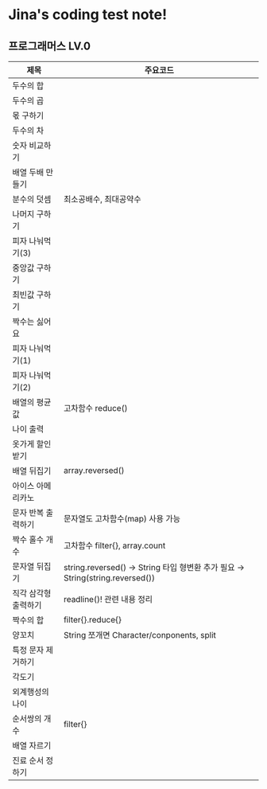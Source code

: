 # Jina's coding test note!


## 프로그래머스 LV.0

|제목|주요코드|
|------|---|
|두수의 합|
|두수의 곱|
|몫 구하기|
|두수의 차|
|숫자 비교하기|
|배열 두배 만들기|
|분수의 덧셈|최소공배수, 최대공약수|
|나머지 구하기|
|피자 나눠먹기(3)|
|중앙값 구하기|
|최빈값 구하기|
|짝수는 싫어요|
|피자 나눠먹기(1)|
|피자 나눠먹기(2)|
|배열의 평균값|고차함수 reduce()|
|나이 출력|
|옷가게 할인 받기|
|배열 뒤집기|array.reversed()|
|아이스 아메리카노|
|문자 반복 출력하기|문자열도 고차함수(map) 사용 가능
|짝수 홀수 개수|고차함수 filter{}, array.count|
|문자열 뒤집기|string.reversed() → String 타입 형변환 추가 필요 → String(string.reversed())|
|직각 삼각형 출력하기|readline()! 관련 내용 정리|
|짝수의 합|filter{}.reduce{}|
|양꼬치|String 쪼개면 Character/conponents, split|
|특정 문자 제거하기|
|각도기|
|외계행성의 나이|
|순서쌍의 개수|filter{}
|배열 자르기|
|진료 순서 정하기|
